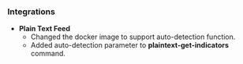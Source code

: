 
### Integrations
- __Plain Text Feed__
    - Changed the docker image to support auto-detection function.
    - Added auto-detection parameter to **plaintext-get-indicators** command.